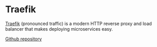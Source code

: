 # Traefik

[Traefik](https://traefik.io/traefik) (pronounced traffic) is a modern HTTP reverse proxy and load balancer that makes deploying microservices easy.

[Github repository](https://github.com/traefik/traefik)
